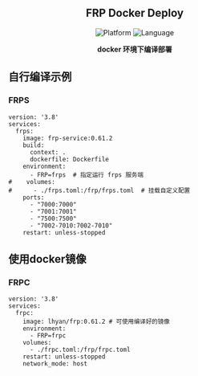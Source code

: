 <div align="center">

## FRP Docker Deploy

<img src="https://img.shields.io/badge/platform-Linux-blue" alt="Platform">
<img src="https://img.shields.io/badge/language-Docker-yellow" alt="Language">

**docker 环境下编译部署**
</div>

## 自行编译示例

### FRPS
```
version: '3.8'
services:
  frps:
    image: frp-service:0.61.2
    build:
      context: .
      dockerfile: Dockerfile
    environment:
      - FRP=frps  # 指定运行 frps 服务端
#    volumes:
#      - ./frps.toml:/frp/frps.toml  # 挂载自定义配置
    ports:
      - "7000:7000"
      - "7001:7001"
      - "7500:7500"
      - "7002-7010:7002-7010"
    restart: unless-stopped
```

## 使用docker镜像

### FRPC
```
version: '3.8'
services:
  frpc:
    image: lhyan/frp:0.61.2 # 可使用编译好的镜像
    environment:
      - FRP=frpc
    volumes:
      - ./frpc.toml:/frp/frpc.toml
    restart: unless-stopped
    network_mode: host
```
